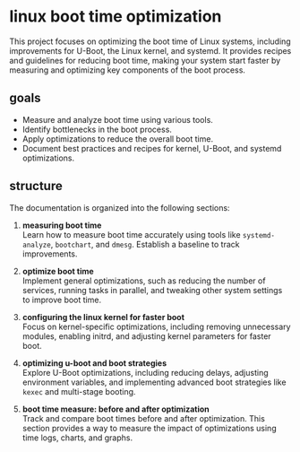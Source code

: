 # linux boot time optimization

This project focuses on optimizing the boot time of Linux systems, including improvements for U-Boot, the Linux kernel, and systemd. It provides recipes and guidelines for reducing boot time, making your system start faster by measuring and optimizing key components of the boot process.

## goals

- Measure and analyze boot time using various tools.
- Identify bottlenecks in the boot process.
- Apply optimizations to reduce the overall boot time.
- Document best practices and recipes for kernel, U-Boot, and systemd optimizations.

## structure

The documentation is organized into the following sections:

1. **measuring boot time**  
   Learn how to measure boot time accurately using tools like `systemd-analyze`, `bootchart`, and `dmesg`. Establish a baseline to track improvements.

1. **optimize boot time**  
   Implement general optimizations, such as reducing the number of services, running tasks in parallel, and tweaking other system settings to improve boot time.

1. **configuring the linux kernel for faster boot**  
   Focus on kernel-specific optimizations, including removing unnecessary modules, enabling initrd, and adjusting kernel parameters for faster boot.

1. **optimizing u-boot and boot strategies**  
   Explore U-Boot optimizations, including reducing delays, adjusting environment variables, and implementing advanced boot strategies like `kexec` and multi-stage booting.

1. **boot time measure: before and after optimization**  
   Track and compare boot times before and after optimization. This section provides a way to measure the impact of optimizations using time logs, charts, and graphs.

